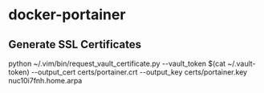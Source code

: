 # docker-portainer

## Generate SSL Certificates
python ~/.vim/bin/request_vault_certificate.py --vault_token $(cat ~/.vault-token) --output_cert certs/portainer.crt --output_key certs/portainer.key nuc10i7fnh.home.arpa
